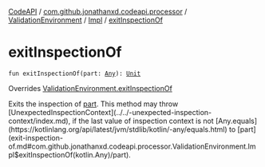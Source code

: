 [CodeAPI](../../../index.md) / [com.github.jonathanxd.codeapi.processor](../../index.md) / [ValidationEnvironment](../index.md) / [Impl](index.md) / [exitInspectionOf](.)

# exitInspectionOf

`fun exitInspectionOf(part: `[`Any`](https://kotlinlang.org/api/latest/jvm/stdlib/kotlin/-any/index.html)`): `[`Unit`](https://kotlinlang.org/api/latest/jvm/stdlib/kotlin/-unit/index.html)

Overrides [ValidationEnvironment.exitInspectionOf](../exit-inspection-of.md)

Exits the inspection of [part](exit-inspection-of.md#com.github.jonathanxd.codeapi.processor.ValidationEnvironment.Impl$exitInspectionOf(kotlin.Any)/part). This method may throw [UnexpectedInspectionContext](../../-unexpected-inspection-context/index.md), if
the last value of inspection context is not [Any.equals](https://kotlinlang.org/api/latest/jvm/stdlib/kotlin/-any/equals.html) to [part](exit-inspection-of.md#com.github.jonathanxd.codeapi.processor.ValidationEnvironment.Impl$exitInspectionOf(kotlin.Any)/part).

